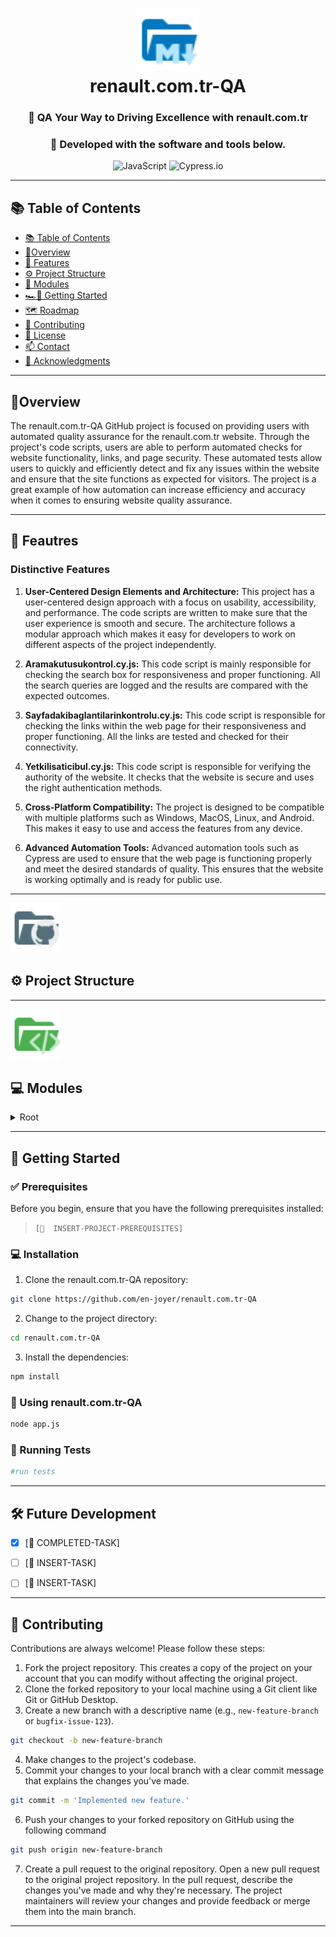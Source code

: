 
<div align="center">
<h1 align="center">
<img src="https://raw.githubusercontent.com/PKief/vscode-material-icon-theme/ec559a9f6bfd399b82bb44393651661b08aaf7ba/icons/folder-markdown-open.svg" width="100" />
<br>
renault.com.tr-QA
</h1>
<h3 align="center">📍 QA Your Way to Driving Excellence with renault.com.tr</h3>
<h3 align="center">🚀 Developed with the software and tools below.</h3>
<p align="center">

<img src="https://img.shields.io/badge/JavaScript-F7DF1E.svg?style=for-the-badge&logo=JavaScript&logoColor=black" alt="JavaScript" />
<img src="https://img.shields.io/badge/tested%20with-Cypress-04C38E.svg" alt="Cypress.io" />

</div>

---

## 📚 Table of Contents
- [📚 Table of Contents](#-table-of-contents)
- [📍Overview](#-introdcution)
- [🔮 Features](#-features)
- [⚙️ Project Structure](#project-structure)
- [🧩 Modules](#modules)
- [🏎💨 Getting Started](#-getting-started)
- [🗺 Roadmap](#-roadmap)
- [🤝 Contributing](#-contributing)
- [🪪 License](#-license)
- [📫 Contact](#-contact)
- [🙏 Acknowledgments](#-acknowledgments)

---


## 📍Overview

The renault.com.tr-QA GitHub project is focused on providing users with automated quality assurance for the renault.com.tr website. Through the project's code scripts, users are able to perform automated checks for website functionality, links, and page security. These automated tests allow users to quickly and efficiently detect and fix any issues within the website and ensure that the site functions as expected for visitors. The project is a great example of how automation can increase efficiency and accuracy when it comes to ensuring website quality assurance.

---

## 🔮 Feautres

### Distinctive Features

1. **User-Centered Design Elements and Architecture:** This project has a user-centered design approach with a focus on usability, accessibility, and performance. The code scripts are written to make sure that the user experience is smooth and secure. The architecture follows a modular approach which makes it easy for developers to work on different aspects of the project independently. 

2. **Aramakutusukontrol.cy.js:** This code script is mainly responsible for checking the search box for responsiveness and proper functioning. All the search queries are logged and the results are compared with the expected outcomes.

3. **Sayfadakibaglantilarinkontrolu.cy.js:** This code script is responsible for checking the links within the web page for their responsiveness and proper functioning. All the links are tested and checked for their connectivity.

4. **Yetkilisaticibul.cy.js:** This code script is responsible for verifying the authority of the website. It checks that the website is secure and uses the right authentication methods.

5. **Cross-Platform Compatibility:** The project is designed to be compatible with multiple platforms such as Windows, MacOS, Linux, and Android. This makes it easy to use and access the features from any device. 

6. **Advanced Automation Tools:** Advanced automation tools such as Cypress are used to ensure that the web page is functioning properly and meet the desired standards of quality. This ensures that the website is working optimally and is ready for public use.

---


<img src="https://raw.githubusercontent.com/PKief/vscode-material-icon-theme/ec559a9f6bfd399b82bb44393651661b08aaf7ba/icons/folder-github-open.svg" width="80" />

## ⚙️ Project Structure




---

<img src="https://raw.githubusercontent.com/PKief/vscode-material-icon-theme/ec559a9f6bfd399b82bb44393651661b08aaf7ba/icons/folder-src-open.svg" width="80" />

## 💻 Modules

<details closed><summary>Root</summary>

| File                                 | Summary                        | Module                               |
|:-------------------------------------|:-------------------------------|:-------------------------------------|
| aramakutusukontrol.cy.js             | Check Features | aramakutusukontrol.cy.js             |
| sayfadakibaglantilarinkontrolu.cy.js | Check Features | sayfadakibaglantilarinkontrolu.cy.js |
| yetkilisaticibul.cy.js               | Check Features | yetkilisaticibul.cy.js               |

</details>

<hr />

## 🚀 Getting Started

### ✅ Prerequisites

Before you begin, ensure that you have the following prerequisites installed:
> `[📌  INSERT-PROJECT-PREREQUISITES]`

### 💻 Installation

1. Clone the renault.com.tr-QA repository:
```sh
git clone https://github.com/en-joyer/renault.com.tr-QA
```

2. Change to the project directory:
```sh
cd renault.com.tr-QA
```

3. Install the dependencies:
```sh
npm install
```

### 🤖 Using renault.com.tr-QA

```sh
node app.js
```

### 🧪 Running Tests
```sh
#run tests
```

<hr />


## 🛠 Future Development
- [X] [📌  COMPLETED-TASK]
- [ ] [📌  INSERT-TASK]
- [ ] [📌  INSERT-TASK]


---

## 🤝 Contributing
Contributions are always welcome! Please follow these steps:
1. Fork the project repository. This creates a copy of the project on your account that you can modify without affecting the original project.
2. Clone the forked repository to your local machine using a Git client like Git or GitHub Desktop.
3. Create a new branch with a descriptive name (e.g., `new-feature-branch` or `bugfix-issue-123`).
```sh
git checkout -b new-feature-branch
```
4. Make changes to the project's codebase.
5. Commit your changes to your local branch with a clear commit message that explains the changes you've made.
```sh
git commit -m 'Implemented new feature.'
```
6. Push your changes to your forked repository on GitHub using the following command
```sh
git push origin new-feature-branch
```
7. Create a pull request to the original repository.
Open a new pull request to the original project repository. In the pull request, describe the changes you've made and why they're necessary.
The project maintainers will review your changes and provide feedback or merge them into the main branch.

---


